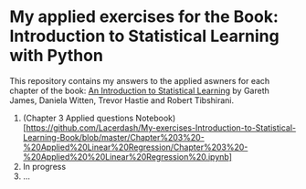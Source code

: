 # My applied exercises for the Book: Introduction to Statistical Learning with Python

This repository contains my answers to the applied aswners for each chapter of the book: [An Introduction to Statistical Learning](https://www.statlearning.com/) by Gareth James, Daniela Witten, Trevor Hastie and Robert Tibshirani.


1. (Chapter 3 Applied questions Notebook)[https://github.com/Lacerdash/My-exercises-Introduction-to-Statistical-Learning-Book/blob/master/Chapter%203%20-%20Applied%20Linear%20Regression/Chapter%203%20-%20Applied%20%20Linear%20Regression%20.ipynb]
1. In progress
1. ...
